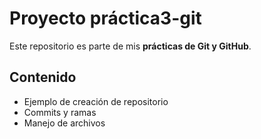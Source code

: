 # Proyecto práctica3-git
Este repositorio es parte de mis **prácticas de Git y GitHub**.

## Contenido
- Ejemplo de creación de repositorio
- Commits y ramas
- Manejo de archivos
